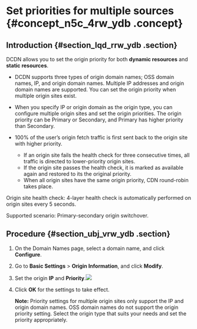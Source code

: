 # Set priorities for multiple sources {#concept_n5c_4rw_ydb .concept}

## Introduction {#section_lqd_rrw_ydb .section}

DCDN allows you to set the origin priority for both **dynamic resources** and **static resources**.

-   DCDN supports three types of origin domain names; OSS domain names, IP, and origin domain names. Multiple IP addresses and origin domain names are supported. You can set the origin priority when multiple origin sites exist.

-   When you specify IP or origin domain as the origin type, you can configure multiple origin sites and set the origin priorities. The origin priority can be Primary or Secondary, and Primary has higher priority than Secondary.

-   100% of the user’s origin fetch traffic is first sent back to the origin site with higher priority.

    -   If an origin site fails the health check for three consecutive times, all traffic is directed to lower-priority origin sites.
    -   If the origin site passes the health check, it is marked as available again and restored to its the original priority.
    -   When all origin sites have the same origin priority, CDN round-robin takes place.

Origin site health check: 4-layer health check is automatically performed on origin sites every 5 seconds.

Supported scenario: Primary-secondary origin switchover.

## Procedure {#section_ubj_vrw_ydb .section}

1.  On the Domain Names page, select a domain name, and click **Configure**.
2.  Go to **Basic Settings** \> **Origin Information**, and click **Modify**.
3.  Set the origin **IP** and **Priority**.![](http://static-aliyun-doc.oss-cn-hangzhou.aliyuncs.com/assets/img/13454/15453837464385_en-US.png)
4.  Click **OK** for the settings to take effect.

    **Note:** Priority settings for multiple origin sites only support the IP and origin domain names. OSS domain names do not support the origin priority setting. Select the origin type that suits your needs and set the priority appropriately.


